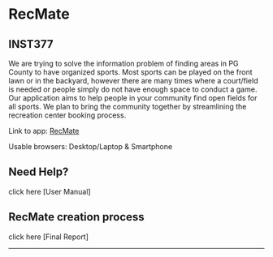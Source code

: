 # RecMate
## INST377 

We are trying to solve the information problem of finding areas in PG County to have organized sports. Most sports can be played on the front lawn or in the backyard, however there are many times where a court/field is needed or people simply do not have enough space to conduct a game. Our application aims to help people in your community find open fields for all sports. We plan to bring the community together by streamlining the recreation center booking process. 

Link to app: [RecMate](https://warm-inlet-29798.herokuapp.com/index.html)

Usable browsers: Desktop/Laptop & Smartphone 

## Need Help?
click here [User Manual]

## RecMate creation process 
click here [Final Report]

---

